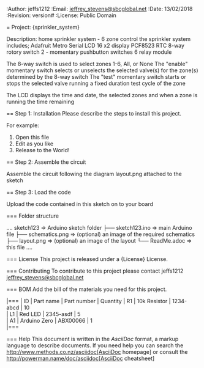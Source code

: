 :Author: jeffs1212
:Email: jeffrey_stevens@sbcglobal.net
:Date: 13/02/2018
:Revision: version#
:License: Public Domain

= Project: {sprinkler_system}

Description:
  home sprinkler system - 6 zone control the sprinkler system 
  includes; 
    Adafruit Metro Serial 
    LCD 16 x2 display 
    PCF8523 RTC 
    8-way rotory switch 
    2 - momentary pushbutton switches 
    6 relay module

  The 8-way switch is used to select zones 1-6, All, or None 
  The "enable" momentary switch selects or unselects the selected valve(s) for the zone(s) determined by the 8-way switch 
  The "test" momentary switch starts or stops the selected valve running a fixed duration test cycle of the zone

  The LCD displays the time and date, the selected zones and when a zone is running the time remaining

== Step 1: Installation
Please describe the steps to install this project.

For example:

1. Open this file
2. Edit as you like
3. Release to the World!

== Step 2: Assemble the circuit

Assemble the circuit following the diagram layout.png attached to the sketch

== Step 3: Load the code

Upload the code contained in this sketch on to your board

=== Folder structure

....
 sketch123                => Arduino sketch folder
  ├── sketch123.ino       => main Arduino file
  ├── schematics.png      => (optional) an image of the required schematics
  ├── layout.png          => (optional) an image of the layout
  └── ReadMe.adoc         => this file
....

=== License
This project is released under a {License} License.

=== Contributing
To contribute to this project please contact jeffs1212 <jeffrey_stevens@sbcglobal.net>

=== BOM
Add the bill of the materials you need for this project.

|===
| ID | Part name      | Part number | Quantity
| R1 | 10k Resistor   | 1234-abcd   | 10       
| L1 | Red LED        | 2345-asdf   | 5        
| A1 | Arduino Zero   | ABX00066    | 1        
|===


=== Help
This document is written in the _AsciiDoc_ format, a markup language to describe documents. 
If you need help you can search the http://www.methods.co.nz/asciidoc[AsciiDoc homepage]
or consult the http://powerman.name/doc/asciidoc[AsciiDoc cheatsheet]
